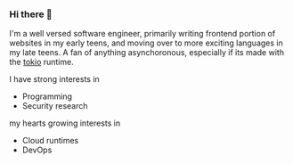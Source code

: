 ### Hi there 👋
I'm a well versed software engineer, primarily writing frontend portion of websites in my early teens, and moving over to more exciting languages in my late teens. A fan of anything asynchoronous, especially if its made with the [tokio](https://tokio.rs/) runtime.

I have strong interests in
  - Programming
  - Security research
 
my hearts growing interests in
  - Cloud runtimes
  - DevOps

